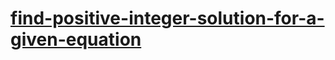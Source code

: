 # [find-positive-integer-solution-for-a-given-equation](https://leetcode-cn.com/problems/find-positive-integer-solution-for-a-given-equation)
